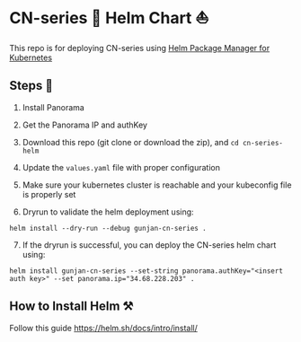 # CN-series 🚀 Helm Chart ⛵ 

This repo is for deploying CN-series using [Helm Package Manager for Kubernetes](https://helm.sh)

## Steps 🔢

1. Install Panorama

2. Get the Panorama IP and authKey

3. Download this repo (git clone or download the zip), and `cd cn-series-helm`

4. Update the `values.yaml` file with proper configuration

5. Make sure your kubernetes cluster is reachable and your kubeconfig file is properly set

6. Dryrun to validate the helm deployment using:

 `helm install --dry-run --debug gunjan-cn-series .`

7. If the dryrun is successful, you can deploy the CN-series helm chart using:

`helm install gunjan-cn-series --set-string panorama.authKey="<insert auth key>" --set panorama.ip="34.68.228.203" .` 




## How to Install Helm ⚒️

Follow this guide https://helm.sh/docs/intro/install/
